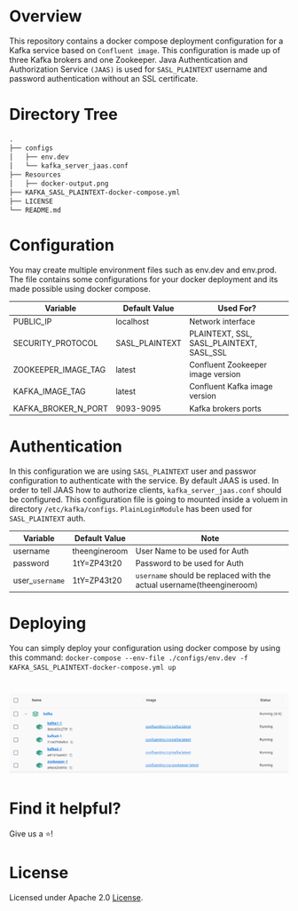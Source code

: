 # Overview

This repository contains a docker compose deployment configuration for a Kafka service based on `Confluent image`. This configuration is made up of three Kafka brokers and one Zookeeper. Java Authentication and Authorization Service `(JAAS)` is used for `SASL_PLAINTEXT` username and password authentication without an SSL certificate.

# Directory Tree

    .
    ├── configs
    │   ├── env.dev
    │   └── kafka_server_jaas.conf
    ├── Resources
    │   ├── docker-output.png
    ├── KAFKA_SASL_PLAINTEXT-docker-compose.yml
    ├── LICENSE
    └── README.md
# Configuration

You may create multiple environment files such as env.dev and env.prod. The file contains some configurations for your docker deployment and its made possible using docker compose.

Variable                 | Default Value          | Used For?
-------------------------| -----------------------| -------------
PUBLIC_IP                | localhost              | Network interface
SECURITY_PROTOCOL        | SASL_PLAINTEXT         | PLAINTEXT, SSL, SASL_PLAINTEXT, SASL_SSL
ZOOKEEPER_IMAGE_TAG      | latest                 | Confluent Zookeeper image version
KAFKA_IMAGE_TAG          | latest                 | Confluent Kafka image version
KAFKA_BROKER_N_PORT      | 9093-9095              | Kafka brokers ports

# Authentication

In this configuration we are using `SASL_PLAINTEXT` user and passwor configuration to authenticate with the service. By default JAAS is used. In order to tell JAAS how to authorize clients, `kafka_server_jaas.conf` should be configured. This configuration file is going to mounted inside a voluem in directory `/etc/kafka/configs`. `PlainLoginModule` has been used for `SASL_PLAINTEXT` auth.


Variable                 | Default Value          | Note
-------------------------| -----------------------| -------------
username                 | theengineroom          | User Name to be used for Auth
password                 | 1tY=ZP43t20            | Password to be used for Auth
user_`username`          | 1tY=ZP43t20            | `username` should be replaced with the actual username(theengineroom)

# Deploying

You can simply deploy your configuration using docker compose by using this command:
`docker-compose --env-file ./configs/env.dev -f KAFKA_SASL_PLAINTEXT-docker-compose.yml up`

<h1 align="Left">
  <img src="Resources/docker-output.png"  width="1000">
</h1>

# Find it helpful?

Give us a ⭐️!

# License

Licensed under Apache 2.0 [License](LICENSE).